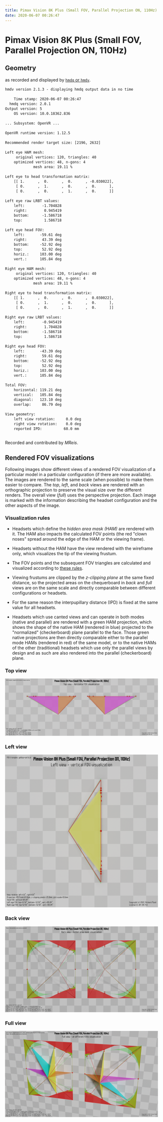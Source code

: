 ```yaml
---
title: Pimax Vision 8K Plus (Small FOV, Parallel Projection ON, 110Hz)
date: 2020-06-07 00:26:47
---
```

# Pimax Vision 8K Plus (Small FOV, Parallel Projection ON, 110Hz)

## Geometry

as recorded and displayed by [`hmdq` or `hmdv`](https://github.com/risa2000/hmdq).
```
hmdv version 2.1.3 - displaying hmdq output data in no time

    Time stamp: 2020-06-07 00:26:47
  hmdq version: 2.0.1
Output version: 5
    OS version: 10.0.18362.836

... Subsystem: OpenVR ...

OpenVR runtime version: 1.12.5

Recommended render target size: [2196, 2632]

Left eye HAM mesh:
     original vertices: 120, triangles: 40
    optimized vertices: 48, n-gons: 4
             mesh area: 19.11 %

Left eye to head transformation matrix:
    [[ 1.      ,  0.      ,  0.      , -0.030022],
     [ 0.      ,  1.      ,  0.      ,  0.      ],
     [ 0.      ,  0.      ,  1.      ,  0.      ]]

Left eye raw LRBT values:
    left:        -1.704828
    right:        0.945419
    bottom:      -1.586718
    top:          1.586718

Left eye head FOV:
    left:       -59.61 deg
    right:       43.39 deg
    bottom:     -52.92 deg
    top:         52.92 deg
    horiz.:     103.00 deg
    vert.:      105.84 deg

Right eye HAM mesh:
     original vertices: 120, triangles: 40
    optimized vertices: 48, n-gons: 4
             mesh area: 19.11 %

Right eye to head transformation matrix:
    [[ 1.      ,  0.      ,  0.      ,  0.030022],
     [ 0.      ,  1.      ,  0.      ,  0.      ],
     [ 0.      ,  0.      ,  1.      ,  0.      ]]

Right eye raw LRBT values:
    left:        -0.945419
    right:        1.704828
    bottom:      -1.586718
    top:          1.586718

Right eye head FOV:
    left:       -43.39 deg
    right:       59.61 deg
    bottom:     -52.92 deg
    top:         52.92 deg
    horiz.:     103.00 deg
    vert.:      105.84 deg

Total FOV:
    horizontal: 119.21 deg
    vertical:   105.84 deg
    diagonal:   123.10 deg
    overlap:     86.79 deg

View geometry:
    left view rotation:     0.0 deg
    right view rotation:    0.0 deg
    reported IPD:          60.0 mm


```
Recorded and contributed by _MReis_.

## Rendered FOV visualizations

Following images show different views of a rendered FOV visualization of a
particular model in a particular configuration (if there are more available).
The images are rendered to the same scale (when possible) to make them easier
to compare. The _top_, _left_, and _back_ views are rendered with an
orthographic projection to preserve the visual size over the different renders.
The overall view (_full_) uses the perspective projection. Each image is marked
with the information describing the headset configuration and the other aspects
of the image.

### Visualization rules

* Headsets which define the _hidden area mask (HAM)_ are rendered with it. The
  HAM also impacts the calculated FOV points (the red "clown noses" spread
  around the edge of the HAM or the viewing frame).

* Headsets without the HAM have the view rendered with the wireframe only, which
  visualizes the tip of the viewing frustum.

* The FOV points and the subsequent FOV triangles are calculated and visualized
  according to [these
  rules](https://risa2000.github.io/vrdocs/docs/hmd_fov_calculation).

* Viewing frustums are clipped by the _z-clipping plane_ at the same fixed
  distance, so the projected areas on the chequerboard in _back_ and _full_
  views are on the same scale and directly comparable between different
  configurations or headsets.

* For the same reason the interpupillary distance (IPD) is fixed at the same
  value for all headsets.

* Headsets which use canted views and can operate in both modes (native and
  parallel) are rendered with a green HAM projection, which shows the shape of
  the native HAM (rendered in blue) projected to the "normalized"
  (checkerboard) plane parallel to the face. Those green native projections are
  then directly comparable either to the parallel mode HAMs (rendered in red)
  of the same model, or to the native HAMs of the other (traditional) headsets
  which use only the parallel views by design and as such are also rendered
  into the parallel (checkerboard) plane.

### Top view
[![Pimax Vision 8K Plus (Small FOV, Parallel Projection ON, 110Hz) - top view](../images/PimaxVision8KPlus_Small_PP_R110_top.dmx.png)](../images/PimaxVision8KPlus_Small_PP_R110_top.dmx.png)

### Left view
[![Pimax Vision 8K Plus (Small FOV, Parallel Projection ON, 110Hz) - left view](../images/PimaxVision8KPlus_Small_PP_R110_left.dmx.png)](../images/PimaxVision8KPlus_Small_PP_R110_left.dmx.png)

### Back view
[![Pimax Vision 8K Plus (Small FOV, Parallel Projection ON, 110Hz) - back view](../images/PimaxVision8KPlus_Small_PP_R110_back.dmx.png)](../images/PimaxVision8KPlus_Small_PP_R110_back.dmx.png)

### Full view
[![Pimax Vision 8K Plus (Small FOV, Parallel Projection ON, 110Hz) - full view](../images/PimaxVision8KPlus_Small_PP_R110_over.dmx.png)](../images/PimaxVision8KPlus_Small_PP_R110_over.dmx.png)

